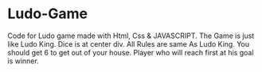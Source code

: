 # Ludo-Game
Code for Ludo game made with Html, Css &amp; JAVASCRIPT.
The Game is just like Ludo King.
Dice is at center div.
All Rules are same As Ludo King.
You should get 6 to get out of your house.
Player who will reach first at his goal is winner.
